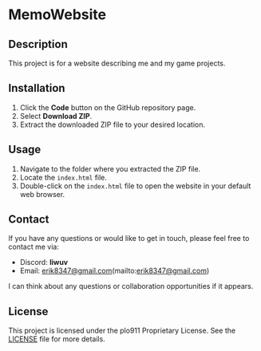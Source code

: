 # MemoWebsite

## Description
This project is for a website describing me and my game projects.

## Installation
1. Click the **Code** button on the GitHub repository page.
2. Select **Download ZIP**.
3. Extract the downloaded ZIP file to your desired location.

## Usage
1. Navigate to the folder where you extracted the ZIP file.
2. Locate the `index.html` file.
3. Double-click on the `index.html` file to open the website in your default web browser.

## Contact
If you have any questions or would like to get in touch, please feel free to contact me via:
- Discord: **liwuv**
- Email: erik8347@gmail.com(mailto:erik8347@gmail.com)

I can think about any questions or collaboration opportunities if it appears. 

## License
This project is licensed under the plo911 Proprietary License. See the [LICENSE](LICENSE) file for more details.
